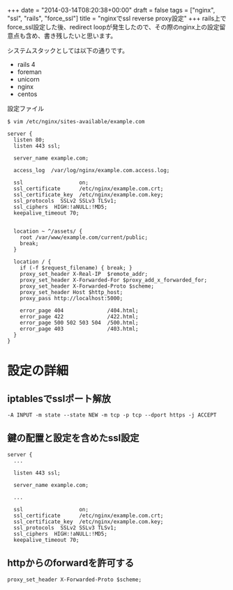 +++
date = "2014-03-14T08:20:38+00:00"
draft = false
tags = ["nginx", "ssl", "rails", "force_ssl"]
title = "nginxでssl reverse proxy設定"
+++
rails上でforce_ssl設定した後、redirect loopが発生したので、その際のnginx上の設定留意点も含め、書き残したいと思います。

システムスタックとしては以下の通りです。

* rails 4
* foreman
* unicorn
* nginx
* centos

設定ファイル

	$ vim /etc/nginx/sites-available/example.com

	server {
	  listen 80;
	  listen 443 ssl;
	
	  server_name example.com;
	
	  access_log  /var/log/nginx/example.com.access.log;
	
	  ssl                  on;
	  ssl_certificate      /etc/nginx/example.com.crt;
	  ssl_certificate_key  /etc/nginx/example.com.key;
	  ssl_protocols  SSLv2 SSLv3 TLSv1;
	  ssl_ciphers  HIGH:!aNULL:!MD5;
	  keepalive_timeout 70;
	
	
	  location ~ ^/assets/ {
	    root /var/www/example.com/current/public;
	    break;
	  }
	
	  location / {
	    if (-f $request_filename) { break; }
	    proxy_set_header X-Real-IP  $remote_addr;
	    proxy_set_header X-Forwarded-For $proxy_add_x_forwarded_for;
	    proxy_set_header X-Forwarded-Proto $scheme;
	    proxy_set_header Host $http_host;
	    proxy_pass http://localhost:5000;
	
	    error_page 404              /404.html;
	    error_page 422              /422.html;
	    error_page 500 502 503 504  /500.html;
	    error_page 403              /403.html;
	  }
	}

# 設定の詳細

## iptablesでsslポート解放

	-A INPUT -m state --state NEW -m tcp -p tcp --dport https -j ACCEPT


## 鍵の配置と設定を含めたssl設定

	server {
	  ...
	  
	  listen 443 ssl;
	
	  server_name example.com;
	
	  ...
	  	
	  ssl                  on;
	  ssl_certificate      /etc/nginx/example.com.crt;
	  ssl_certificate_key  /etc/nginx/example.com.key;
	  ssl_protocols  SSLv2 SSLv3 TLSv1;
	  ssl_ciphers  HIGH:!aNULL:!MD5;
	  keepalive_timeout 70;
	
## httpからのforwardを許可する

	proxy_set_header X-Forwarded-Proto $scheme;

